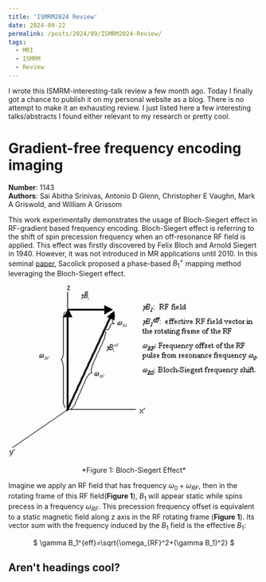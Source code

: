 ```yaml
---
title: 'ISMRM2024 Review'
date: 2024-09-22
permalink: /posts/2024/09/ISMRM2024-Review/
tags:
  - MRI
  - ISMRM
  - Review
---
```


I wrote this ISMRM-interesting-talk review a few month ago. Today I finally got a chance to publish it on my personal website as a blog. There is no attempt to make it an exhausting review. I just listed here a few interesting talks/abstracts I found either relevant to my research or pretty cool.

# Gradient-free frequency encoding imaging
**Number**: 1143
<br>**Authors**: Sai Abitha Srinivas, Antonio D Glenn, Christopher E Vaughn, Mark A Griswold, and William A Grissom<br>

This work experimentally demonstrates the usage of Bloch-Siegert effect in RF-gradient based
frequency encoding. Bloch-Siegert effect is referring to the shift of spin precession frequency when an
off-resonance RF field is applied. This effect was firstly discovered by Felix Bloch and Arnold Siegert
in 1940. However, it was not introduced in MR applications until 2010. In this seminal [paper](https://www.ncbi.nlm.nih.gov/pmc/articles/PMC2933656/), Sacolick
proposed a phase-based $B_1^+$ mapping method leveraging the Bloch-Siegert effect.

<!-- ![BS_pic](/_posts/images/2024-09-22-ismrm24-review/BS_graph.jpg "Bloch-Siegert Effect")
-->
![Figure1: bs-effect](/images/bs-shift.jpg "Bloch-Siegert Effect")
<center>*Figure 1: Bloch-Siegert Effect*</center>

Imagine we apply an RF field that has frequency $\omega_0+\omega_{RF}$, then in the rotating frame of this RF field(**Figure 1**), $B_1$ will appear static while spins precess in a frequency $\omega_{RF}$. This precession frequency offset is equivalent to a static magnetic field along z axis in the RF rotating frame (**Figure 1**). Its vector sum with the frequency induced by the $B_1$ field is the effective $B_1$:<br>
<center>$
 \gamma B_1^{eff}=\sqrt{\omega_{RF}^2+(\gamma B_1)^2}
$</center>

Aren't headings cool?
------
